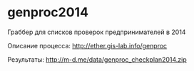 genproc2014
===========

Граббер для списков проверок предпринимателей в 2014

Описание процесса: http://ether.gis-lab.info/genproc

Результаты: http://m-d.me/data/genproc_checkplan2014.zip